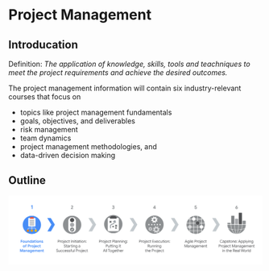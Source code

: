 # Project Management

## Introducation

Definition: *The application of knowledge, skills, tools and teachniques to meet the project requirements and achieve the desired outcomes.*

The project management information will contain six industry-relevant courses that focus on

- topics like project management fundamentals
- goals, objectives, and deliverables
- risk management
- team dynamics
- project management methodologies, and
- data-driven decision making

## Outline

![1671289222534](image/Intro/1671289222534.png)

